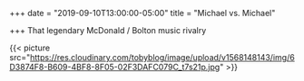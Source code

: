 +++
date = "2019-09-10T13:00:00-05:00"
title = "Michael vs. Michael"

+++
That legendary McDonald / Bolton music rivalry

{{< picture src="https://res.cloudinary.com/tobyblog/image/upload/v1568148143/img/6D3874F8-B609-4BF8-8F05-02F3DAFC079C_t7s21p.jpg" >}}
